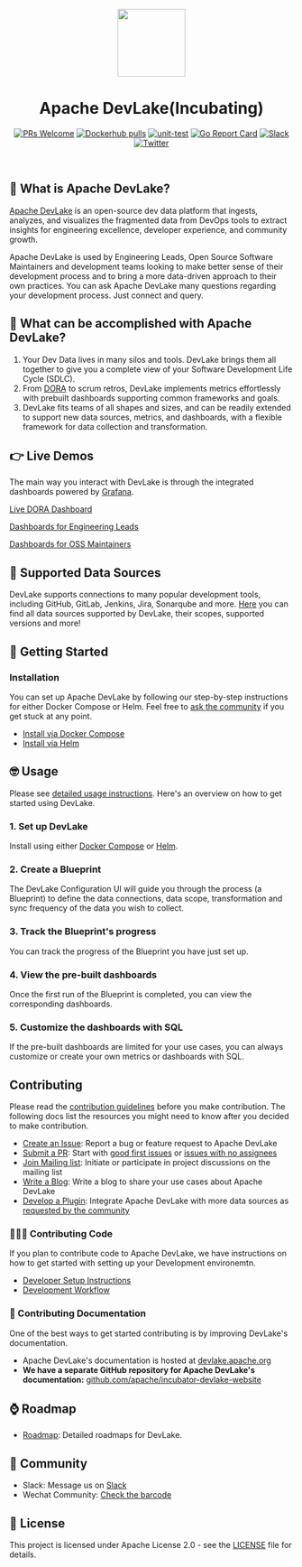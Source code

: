 <!--
Licensed to the Apache Software Foundation (ASF) under one or more
contributor license agreements.  See the NOTICE file distributed with
this work for additional information regarding copyright ownership.
The ASF licenses this file to You under the Apache License, Version 2.0
(the "License"); you may not use this file except in compliance with
the License.  You may obtain a copy of the License at

    http://www.apache.org/licenses/LICENSE-2.0

Unless required by applicable law or agreed to in writing, software
distributed under the License is distributed on an "AS IS" BASIS,
WITHOUT WARRANTIES OR CONDITIONS OF ANY KIND, either express or implied.
See the License for the specific language governing permissions and
limitations under the License.
-->
<div align="center">
<br/>
<img src="resources/img/logo.svg" width="120px" alt="">
<br/>

# Apache DevLake(Incubating)

[![PRs Welcome](https://img.shields.io/badge/PRs-welcome-brightgreen.svg?style=flat&logo=github&color=2370ff&labelColor=454545)](http://makeapullrequest.com)
[![Dockerhub pulls](https://img.shields.io/badge/dynamic/json?url=https%3A%2F%2Fhub.docker.com%2Fv2%2Frepositories%2Fapache%2Fdevlake&query=%24.pull_count&label=Dockerhub%20pulls)](https://hub.docker.com/r/apache/devlake)
[![unit-test](https://github.com/apache/incubator-devlake/actions/workflows/test.yml/badge.svg)](https://github.com/apache/incubator-devlake/actions/workflows/test.yml)
[![Go Report Card](https://goreportcard.com/badge/github.com/apache/incubator-devlake)](https://goreportcard.com/report/github.com/apache/incubator-devlake)
[![Slack](https://img.shields.io/badge/slack-join_chat-success.svg?logo=slack)](https://join.slack.com/t/devlake-io/shared_invite/zt-18uayb6ut-cHOjiYcBwERQ8VVPZ9cQQw)
[![Twitter](https://badgen.net/badge/icon/twitter?icon=twitter&label)](https://twitter.com/ApacheDevLake)

</div>
<br>
<div align="left">

## 🤔 What is Apache DevLake?

[Apache DevLake](https://devlake.apache.org) is an open-source dev data platform that ingests, analyzes, and visualizes the fragmented data from DevOps tools to extract insights for engineering excellence, developer experience, and community growth.

Apache DevLake is used by Engineering Leads, Open Source Software Maintainers and development teams looking to make better sense of their development process and to bring a more data-driven approach to their own practices. You can ask Apache DevLake many questions regarding your development process. Just connect and query.

## 🎯 What can be accomplished with Apache DevLake?

1. Your Dev Data lives in many silos and tools. DevLake brings them all together to give you a complete view of your Software Development Life Cycle (SDLC).
2. From [DORA](https://dora.dev/guides/dora-metrics-four-keys/) to scrum retros, DevLake implements metrics effortlessly with prebuilt dashboards supporting common frameworks and goals.
3. DevLake fits teams of all shapes and sizes, and can be readily extended to support new data sources, metrics, and dashboards, with a flexible framework for data collection and transformation.

## 👉 Live Demos

The main way you interact with DevLake is through the integrated dashboards powered by [Grafana](https://github.com/grafana/grafana). 

[Live DORA Dashboard](https://grafana-lake.demo.devlake.io/grafana/d/qNo8_0M4z/dora?orgId=1)

[Dashboards for Engineering Leads](https://devlake.apache.org/livedemo/EngineeringLeads)

[Dashboards for OSS Maintainers](https://devlake.apache.org/livedemo/OSSMaintainers)

## 💪 Supported Data Sources

DevLake supports connections to many popular development tools, including GitHub, GitLab, Jenkins, Jira, Sonarqube and more. [Here](https://devlake.apache.org/docs/Overview/SupportedDataSources) you can find all data sources supported by DevLake, their scopes, supported versions and more!


## 🚀 Getting Started

### Installation
You can set up Apache DevLake by following our step-by-step instructions for either Docker Compose or Helm. Feel free to [ask the community](#💙-community) if you get stuck at any point.

- [Install via Docker Compose](https://devlake.apache.org/docs/GettingStarted/DockerComposeSetup)
- [Install via Helm](https://devlake.apache.org/docs/GettingStarted/HelmSetup)

## 🤓 Usage

Please see [detailed usage instructions](https://devlake.apache.org/docs/Overview/Introduction#how-do-i-use-devlake). Here's an overview on how to get started using DevLake.

### 1. Set up DevLake

Install using either [Docker Compose](https://devlake.apache.org/docs/GettingStarted/DockerComposeSetup) or [Helm](https://devlake.apache.org/docs/GettingStarted/HelmSetup).

### 2. Create a Blueprint

The DevLake Configuration UI will guide you through the process (a Blueprint) to define the data connections, data scope, transformation and sync frequency of the data you wish to collect.

### 3. Track the Blueprint's progress

You can track the progress of the Blueprint you have just set up.

### 4. View the pre-built dashboards

Once the first run of the Blueprint is completed, you can view the corresponding dashboards.

### 5. Customize the dashboards with SQL

If the pre-built dashboards are limited for your use cases, you can always customize or create your own metrics or dashboards with SQL.

## Contributing
Please read the [contribution guidelines](https://devlake.apache.org/community) before you make contribution. The following docs list the resources you might need to know after you decided to make contribution.

- [Create an Issue](https://devlake.apache.org/community/MakingContributions/fix-or-create-issues): Report a bug or feature request to Apache DevLake
- [Submit a PR](https://devlake.apache.org/community/MakingContributions/development-workflow): Start with [good first issues](https://github.com/apache/incubator-devlake/issues?q=is%3Aissue+is%3Aopen+label%3A%22good+first+issue%22) or [issues with no assignees](https://github.com/apache/incubator-devlake/issues?q=is%3Aissue+is%3Aopen+no%3Aassignee)
- [Join Mailing list](https://devlake.apache.org/community/subscribe): Initiate or participate in project discussions on the mailing list
- [Write a Blog](https://devlake.apache.org/community/MakingContributions/BlogSubmission): Write a blog to share your use cases about Apache DevLake
- [Develop a Plugin](./backend/DevelopmentManual):  Integrate Apache DevLake with more data sources as [requested by the community](https://github.com/apache/incubator-devlake/issues?q=is%3Aissue+is%3Aopen+label%3Aadd-a-plugin+)

### 👩🏾‍💻 Contributing Code

If you plan to contribute code to Apache DevLake, we have instructions on how to get started with setting up your Development environemtn.

- [Developer Setup Instructions](https://devlake.apache.org/docs/DeveloperManuals/DeveloperSetup)
- [Development Workflow](https://devlake.apache.org/community/MakingContributions/development-workflow)


### 📄 Contributing Documentation

One of the best ways to get started contributing is by improving DevLake's documentation. 

- Apache DevLake's documentation is hosted at [devlake.apache.org](https://devlake.apache.org/)
- **We have a separate GitHub repository for Apache DevLake's documentation:** [github.com/apache/incubator-devlake-website](https://github.com/apache/incubator-devlake-website)

## ⌚ Roadmap

- <a href="https://devlake.apache.org/docs/Overview/Roadmap" target="_blank">Roadmap</a>: Detailed roadmaps for DevLake.

## 💙 Community

- Slack: Message us on <a href="https://join.slack.com/t/devlake-io/shared_invite/zt-18uayb6ut-cHOjiYcBwERQ8VVPZ9cQQw" target="_blank">Slack</a>
- Wechat Community: [Check the barcode](resources/img/wechat_community_barcode.png)

## 📄 License<a id="license"></a>

This project is licensed under Apache License 2.0 - see the [LICENSE](LICENSE) file for details.

</div>
